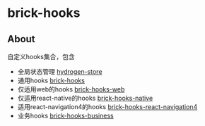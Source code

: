 # brick-hooks


## About <a name = "about"></a>

自定义hooks集合，包含
- 全局状态管理 [hydrogen-store](packages/store-next/README.md)
- 通用hooks [brick-hooks](packages/common/README.md)
- 仅适用web的hooks [brick-hooks-web](packages/web/README.md)
- 仅适用react-native的hooks [brick-hooks-native](packages/native/README.md)
- 适用react-navigation4的hooks [brick-hooks-react-navigation4](packages/react-navigation4/README.md)
- 业务hooks [brick-hooks-business](packages/business/README.md)
